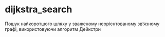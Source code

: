 # dijkstra_search
Пошук найкоротшого шляху у зваженому неорієнтованому зв’язному графі, використовуючи алгоритм Дейкстри
